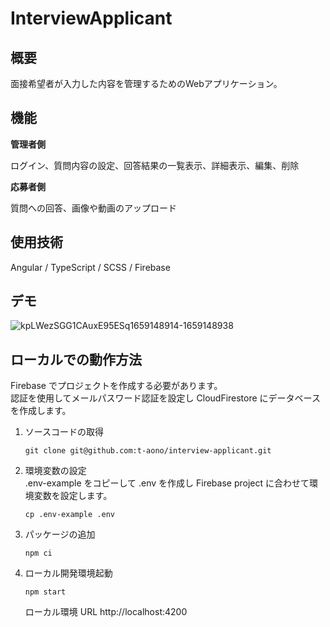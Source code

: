 # InterviewApplicant

## 概要

面接希望者が入力した内容を管理するためのWebアプリケーション。

## 機能

**管理者側**

ログイン、質問内容の設定、回答結果の一覧表示、詳細表示、編集、削除

**応募者側**

質問への回答、画像や動画のアップロード

## 使用技術

Angular / TypeScript / SCSS / Firebase

## デモ

![kpLWezSGG1CAuxE95ESq1659148914-1659148938](https://user-images.githubusercontent.com/46856574/181867173-05fa5cac-d193-4205-94a9-202c502fa31c.gif)

## ローカルでの動作方法

Firebase でプロジェクトを作成する必要があります。  
認証を使用してメールパスワード認証を設定し CloudFirestore にデータベースを作成します。

1. ソースコードの取得

   ```
   git clone git@github.com:t-aono/interview-applicant.git
   ```

2. 環境変数の設定  
  .env-example をコピーして .env を作成し Firebase project に合わせて環境変数を設定します。

   ```
   cp .env-example .env
   ```

3. パッケージの追加

   ```
   npm ci
   ```

4. ローカル開発環境起動

   ```
   npm start
   ```

   ローカル環境 URL
   http://localhost:4200

